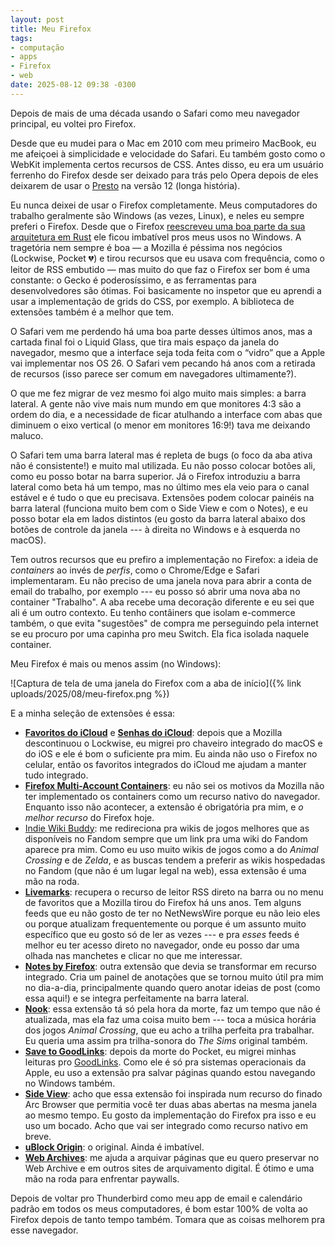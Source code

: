 ```yaml
---
layout: post
title: Meu Firefox
tags:
- computação
- apps
- Firefox
- web
date: 2025-08-12 09:38 -0300
---
```

Depois de mais de uma década usando o Safari como meu navegador principal, eu voltei pro Firefox.

Desde que eu mudei para o Mac em 2010 com meu primeiro MacBook, eu me afeiçoei à simplicidade e velocidade do Safari. Eu também gosto como o WebKit implementa certos recursos de CSS. Antes disso, eu era um usuário ferrenho do Firefox desde ser deixado para trás pelo Opera depois de eles deixarem de usar o [Presto](https://en.wikipedia.org/wiki/Presto_(browser_engine)) na versão 12 (longa história).

Eu nunca deixei de usar o Firefox completamente. Meus computadores do trabalho geralmente são Windows (as vezes, Linux), e neles eu sempre preferi o Firefox. Desde que o Firefox [reescreveu uma boa parte da sua arquitetura em Rust](https://blog.mozilla.org/en/mozilla/introducing-firefox-quantum/) ele ficou imbatível pros meus usos no Windows. A tragetória nem sempre é boa — a Mozilla é péssima nos negócios (Lockwise, Pocket 💔) e tirou recursos que eu usava com frequência, como o leitor de RSS embutido — mas muito do que faz o Firefox ser bom é uma constante: o Gecko é poderosíssimo, e as ferramentas para desenvolvedores são ótimas. Foi basicamente no inspetor que eu aprendi a usar a implementação de grids do CSS, por exemplo. A biblioteca de extensões também é a melhor que tem.

O Safari vem me perdendo há uma boa parte desses últimos anos, mas a cartada final foi o Liquid Glass, que tira mais espaço da janela do navegador, mesmo que a interface seja toda feita com o “vidro” que a Apple vai implementar nos OS 26. O Safari vem pecando há anos com a retirada de recursos (isso parece ser comum em navegadores ultimamente?).

O que me fez migrar de vez mesmo foi algo muito mais simples: a barra lateral. A gente não vive mais num mundo em que monitores 4:3 são a ordem do dia, e a necessidade de ficar atulhando a interface com abas que diminuem o eixo vertical (o menor em monitores 16:9!) tava me deixando maluco.

O Safari tem uma barra lateral mas é repleta de bugs (o foco da aba ativa não é consistente!) e muito mal utilizada. Eu não posso colocar botões ali, como eu posso botar na barra superior. Já o Firefox introduziu a barra lateral como beta há um tempo, mas no último mes ela veio para o canal estável e é tudo o que eu precisava. Extensões podem colocar painéis na barra lateral (funciona muito bem com o Side View e com o Notes), e eu posso botar ela em lados distintos (eu gosto da barra lateral abaixo dos botões de controle da janela --- à direita no Windows e à esquerda no macOS).

Tem outros recursos que eu prefiro a implementação no Firefox: a ideia de _containers_ ao invés de _perfis_, como o Chrome/Edge e Safari implementaram. Eu não preciso de uma janela nova para abrir a conta de email do trabalho, por exemplo --- eu posso só abrir uma nova aba no container "Trabalho". A aba recebe uma decoração diferente e eu sei que ali é um outro contexto. Eu tenho contâiners que isolam e-commerce também, o que evita "sugestões" de compra me perseguindo pela internet se eu procuro por uma capinha pro meu Switch. Ela fica isolada naquele container.

Meu Firefox é mais ou menos assim (no Windows):

![Captura de tela de uma janela do Firefox com a aba de início]({% link uploads/2025/08/meu-firefox.png %})

E a minha seleção de extensões é essa:

- **[Favoritos do iCloud](https://addons.mozilla.org/pt-BR/firefox/addon/icloud-bookmarks/)** e **[Senhas do iCloud](https://addons.mozilla.org/pt-BR/firefox/addon/icloud-passwords/)**: depois que a Mozilla descontinuou o Lockwise, eu migrei pro chaveiro integrado do macOS e do iOS e ele é bom o suficiente pra mim. Eu ainda não uso o Firefox no celular, então os favoritos integrados do iCloud me ajudam a manter tudo integrado.
- **[Firefox Multi-Account Containers](https://addons.mozilla.org/pt-BR/firefox/addon/multi-account-containers/)**: eu não sei os motivos da Mozilla não ter implementado os containers como um recurso nativo do navegador. Enquanto isso não acontecer, a extensão é obrigatória pra mim, e _o melhor recurso_  do Firefox hoje.
- [Indie Wiki Buddy](https://addons.mozilla.org/pt-BR/firefox/addon/indie-wiki-buddy/): me redireciona pra wikis de jogos melhores que as disponíveis no Fandom sempre que um link pra uma wiki do Fandom aparece pra mim. Como eu uso muito wikis de jogos como a do _Animal Crossing_ e de _Zelda_, e as buscas tendem a preferir as wikis hospedadas no Fandom (que não é um lugar legal na web), essa extensão é uma mão na roda.
- **[Livemarks](https://addons.mozilla.org/pt-BR/firefox/addon/livemarks/)**: recupera o recurso de leitor RSS direto na barra ou no menu de favoritos que a Mozilla tirou do Firefox há uns anos. Tem alguns feeds que eu não gosto de ter no NetNewsWire porque eu não leio eles ou porque atualizam frequentemente ou porque é um assunto muito específico que eu gosto só de ler as vezes --- e pra _esses_ feeds é melhor eu ter acesso direto no navegador, onde eu posso dar uma olhada nas manchetes e clicar no que me interessar.
- **[Notes by Firefox](https://addons.mozilla.org/pt-BR/firefox/addon/notes-by-firefox/)**: outra extensão que devia se transformar em recurso integrado. Cria um painel de anotações que se tornou muito útil pra mim no dia-a-dia, principalmente quando quero anotar ideias de post (como essa aqui!) e se integra perfeitamente na barra lateral.
- **[Nook](https://addons.mozilla.org/pt-BR/firefox/addon/nook/)**: essa extensão tá só pela hora da morte, faz um tempo que não é atualizada, mas ela faz uma coisa muito bem --- toca a música horária dos jogos _Animal Crossing_, que eu acho a trilha perfeita pra trabalhar. Eu queria uma assim pra trilha-sonora do _The Sims_ original também.
- **[Save to GoodLinks](https://addons.mozilla.org/pt-BR/firefox/addon/save-to-goodlinks/)**: depois da morte do Pocket, eu migrei minhas leituras pro [GoodLinks](https://goodlinks.app). Como ele é só pra sistemas operacionais da Apple, eu uso a extensão pra salvar páginas quando estou navegando no Windows também.
- **[Side View](https://addons.mozilla.org/pt-BR/firefox/addon/side-view/)**: acho que essa extensão foi inspirada num recurso do finado Arc Browser que permitia você ter duas abas abertas na mesma janela ao mesmo tempo. Eu gosto da implementação do Firefox pra isso e eu uso um bocado. Acho que vai ser integrado como recurso nativo em breve.
- **[uBlock Origin](https://addons.mozilla.org/pt-BR/firefox/addon/ublock-origin/)**: o original. Ainda é imbatível.
- **[Web Archives](https://addons.mozilla.org/pt-BR/firefox/addon/view-page-archive/)**: me ajuda a arquivar páginas que eu quero preservar no Web Archive e em outros sites de arquivamento digital. É ótimo e uma mão na roda para enfrentar paywalls.

Depois de voltar pro Thunderbird como meu app de email e calendário padrão em todos os meus computadores, é bom estar 100% de volta ao Firefox depois de tanto tempo também. Tomara que as coisas melhorem pra esse navegador.
